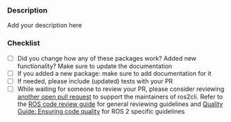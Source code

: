 <!--
Thanks for submitting a Pull Request!

Please shortly explain your contribution, and if fixing an issue from the tracker, please add a link to the issue.

Be sure to go over each item in the list below before submitting your pull request.
-->

### Description

Add your description here


### Checklist

- [ ] Did you change how any of these packages work? Added new functionality? Make sure to update the documentation
- [ ] If you added a new package: make sure to add documentation for it
- [ ] If needed, please include (updated) tests with your PR
- [ ] While waiting for someone to review your PR, please consider reviewing [another open pull request](https://github.com/ros2/ros2cli/pulls) to support the maintainers of ros2cli. Refer to the [ROS code review guide](https://github.com/rosin-project/ros_code_review_guide/blob/master/README.md) for general reviewing guidelines and [Quality Guide: Ensuring code quality](https://index.ros.org/doc/ros2/Contributing/Quality-Guide/) for ROS 2 specific guidelines
